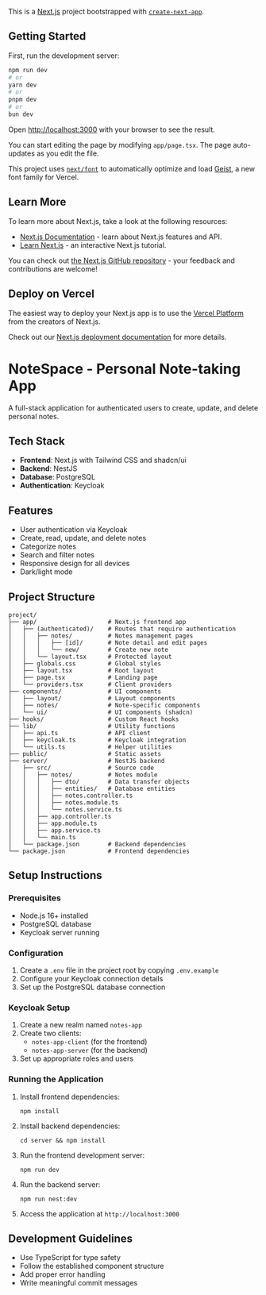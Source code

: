 This is a [Next.js](https://nextjs.org) project bootstrapped with [`create-next-app`](https://nextjs.org/docs/app/api-reference/cli/create-next-app).

## Getting Started

First, run the development server:

```bash
npm run dev
# or
yarn dev
# or
pnpm dev
# or
bun dev
```

Open [http://localhost:3000](http://localhost:3000) with your browser to see the result.

You can start editing the page by modifying `app/page.tsx`. The page auto-updates as you edit the file.

This project uses [`next/font`](https://nextjs.org/docs/app/building-your-application/optimizing/fonts) to automatically optimize and load [Geist](https://vercel.com/font), a new font family for Vercel.

## Learn More

To learn more about Next.js, take a look at the following resources:

- [Next.js Documentation](https://nextjs.org/docs) - learn about Next.js features and API.
- [Learn Next.js](https://nextjs.org/learn) - an interactive Next.js tutorial.

You can check out [the Next.js GitHub repository](https://github.com/vercel/next.js) - your feedback and contributions are welcome!

## Deploy on Vercel

The easiest way to deploy your Next.js app is to use the [Vercel Platform](https://vercel.com/new?utm_medium=default-template&filter=next.js&utm_source=create-next-app&utm_campaign=create-next-app-readme) from the creators of Next.js.

Check out our [Next.js deployment documentation](https://nextjs.org/docs/app/building-your-application/deploying) for more details.

# NoteSpace - Personal Note-taking App

A full-stack application for authenticated users to create, update, and delete personal notes.

## Tech Stack

- **Frontend**: Next.js with Tailwind CSS and shadcn/ui
- **Backend**: NestJS
- **Database**: PostgreSQL
- **Authentication**: Keycloak

## Features

- User authentication via Keycloak
- Create, read, update, and delete notes
- Categorize notes
- Search and filter notes
- Responsive design for all devices
- Dark/light mode

## Project Structure

```
project/
├── app/                    # Next.js frontend app
│   ├── (authenticated)/    # Routes that require authentication
│   │   ├── notes/          # Notes management pages
│   │   │   ├── [id]/       # Note detail and edit pages
│   │   │   └── new/        # Create new note
│   │   └── layout.tsx      # Protected layout
│   ├── globals.css         # Global styles
│   ├── layout.tsx          # Root layout
│   ├── page.tsx            # Landing page
│   └── providers.tsx       # Client providers
├── components/             # UI components
│   ├── layout/             # Layout components
│   ├── notes/              # Note-specific components
│   └── ui/                 # UI components (shadcn)
├── hooks/                  # Custom React hooks
├── lib/                    # Utility functions
│   ├── api.ts              # API client
│   ├── keycloak.ts         # Keycloak integration
│   └── utils.ts            # Helper utilities
├── public/                 # Static assets
├── server/                 # NestJS backend
│   ├── src/                # Source code
│   │   ├── notes/          # Notes module
│   │   │   ├── dto/        # Data transfer objects
│   │   │   ├── entities/   # Database entities
│   │   │   ├── notes.controller.ts
│   │   │   ├── notes.module.ts
│   │   │   └── notes.service.ts
│   │   ├── app.controller.ts
│   │   ├── app.module.ts
│   │   ├── app.service.ts
│   │   └── main.ts
│   └── package.json        # Backend dependencies
└── package.json            # Frontend dependencies
```

## Setup Instructions

### Prerequisites

- Node.js 16+ installed
- PostgreSQL database
- Keycloak server running

### Configuration

1. Create a `.env` file in the project root by copying `.env.example`
2. Configure your Keycloak connection details
3. Set up the PostgreSQL database connection

### Keycloak Setup

1. Create a new realm named `notes-app`
2. Create two clients:
   - `notes-app-client` (for the frontend)
   - `notes-app-server` (for the backend)
3. Set up appropriate roles and users

### Running the Application

1. Install frontend dependencies:
   ```
   npm install
   ```

2. Install backend dependencies:
   ```
   cd server && npm install
   ```

3. Run the frontend development server:
   ```
   npm run dev
   ```

4. Run the backend server:
   ```
   npm run nest:dev
   ```

5. Access the application at `http://localhost:3000`

## Development Guidelines

- Use TypeScript for type safety
- Follow the established component structure
- Add proper error handling
- Write meaningful commit messages
